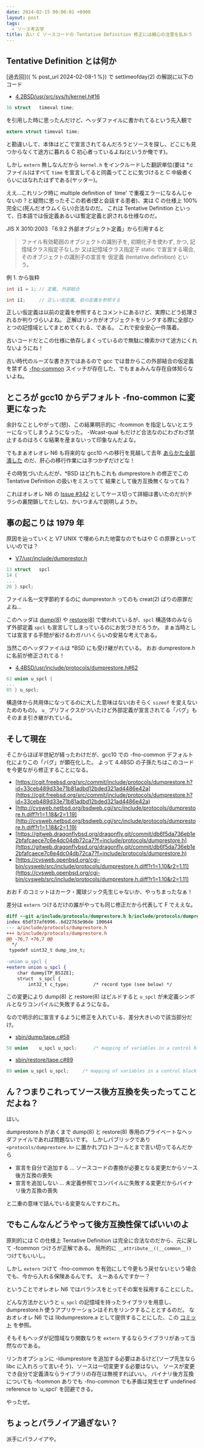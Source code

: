 ```yaml
---
date: 2024-02-15 00:00:01 +0900
layout: post
tags:
  - ソース考古学
title: 古い C ソースコードの Tentative Definition 修正には細心の注意を払おう
---
```


## Tentative Definition とは何か

[過去回]({ % post_url 2024-02-08-1 %})
で settimeofday(2) の解説に以下のコード

- [4.2BSD/usr/src/sys/h/kernel.h#16](https://www.tuhs.org/cgi-bin/utree.pl?file=4.2BSD/usr/src/sys/h/kernel.h)

``` c
16 struct	timeval time;
```

を引用した時に思ったんだけど、ヘッダファイルに書かれてるという先入観で

``` c
extern struct timeval time;
```

と勘違いして、本体はどこで宣言されてるんだろうとソースを探し、どこにも見つからなくて途方に暮れる C 初心者っているよね(というか俺です)。

しかし `extern` 無しなんだから `kernel.h` をインクルードした翻訳単位(要は *.c ファイル)はすべて `time` を宣言してると同義ってことに気づけると C 中級者くらいにはなれたはずである(ヤッター)。

ええ…これリンク時に multiple definition of `time' で重複エラーになるんじゃないの？と疑問に思ったそこの若者(壁と会話する患者)、実は C の仕様上 100% 完全に(死んだオウムくらい)合法なのだ。
これは Tentative Definition といって、日本語では仮定義あるいは暫定定義と訳される仕様なのだ。

JIS X 3010:2003 「6.9.2 外部オブジェクト定義」から引用すると

> ファイル有効範囲のオブジェクトの識別子を, 初期化子を使わず, かつ, 記憶域クラス指定子なしか
> 又は記憶域クラス指定子 static で宣言する場合, そのオブジェクトの識別子の宣言を
> 仮定義 (tentative definition) という。

例 1. から抜粋

``` c
int i1 = 1;	// 定義, 外部結合

int i1;		// 正しい仮定義, 前の定義を参照する
```

正しい仮定義は以前の定義を参照するとコメントにあるけど、実際にどう処理されるか判りづらいよね。
正解はリンカがオブジェクトをリンクする際に全部ひとつの記憶域としてまとめてくれる、である。
これで安全安心一件落着。

古いコードだとこの仕様に依存しまくっているので無駄に検索かけて途方にくれないようにね！

古い時代のルーズな書き方ではあるので gcc では昔からこの外部結合の仮定義を禁ずる
[-fno-common](https://gcc.gnu.org/onlinedocs/gcc/Code-Gen-Options.html)
スイッチが存在した、でもまぁみんな存在自体知らないよね。

## ところが gcc10 からデフォルト -fno-common に変更になった

余計なことしやがって(怒)、この結果明示的に -fcommon を指定しないとエラーになってしまうようになった。
-Wcast-qual もだけど合法なのにわざわざ禁止するのはろくな結果を産まないって印象なんだよな。

でもまぁオレオレ N6 も将来的な gcc10 への移行を見越して去年
[あらかた全部潰した](https://bitbucket.org/tnozaki/netbsd/commits/?search=-fno-common)
のだ、肝心の移行作業には手つかずだけどな！

その時気づいたんだが、*BSD はどれもこれも dumprestore.h の修正でこの Tentative Definition の扱いをミスってて
結果として後方互換無くなってね？

これはオレオレ N6 の
[Issue #342](https://bitbucket.org/tnozaki/netbsd/issues/342)
としてケース切って詳細は書いたのだが(チラシの裏閉鎖してたしな)、かいつまんで説明しようか。

## 事の起こりは 1979 年

原因を辿っていくと V7 UNIX で埋められた地雷なのでもはや C の原罪といっていいのでは？

- [V7/usr/include/dumprestor.h](https://www.tuhs.org/cgi-bin/utree.pl?file=V7/usr/include/dumprestor.h)

``` c
13 struct	spcl
14 {
...
26 } spcl;
```

ファイル名一文字節約するのに dumprestor.h ってのも creat(2) ばりの原罪だよね…

このヘッダは
[dump(8)](https://www.tuhs.org/cgi-bin/utree.pl?file=V7/usr/src/cmd/dump.c)
や
[restore(8)](https://www.tuhs.org/cgi-bin/utree.pl?file=V7/usr/src/cmd/restor.c)
で使われているが、`spcl` 構造体のみならず外部定義 `spcl` も宣言してしまっているのにお気づきだろうか。
まぁ当時としては宣言する手間が省けるわガハハくらいの安易な考えである。

当然このヘッダファイルは *BSD にも受け継がれている。
おお dumprestore.h に名前が修正されてる！

- [4.4BSD/usr/include/protocols/dumprestore.h#62](https://www.tuhs.org/cgi-bin/utree.pl?file=4.4BSD/usr/include/protocols/dumprestore.h)

``` c
62 union u_spcl {
...
85 } u_spcl;
```

構造体から共用体になってるのに大した意味はない(おそらく `sizeof` を変えないためのもの)。
`u_` プリフィクスがついたけど外部定義が宣言されてる「バグ」もそのまま引き継がれている。

## そして現在

そこからほぼ半世紀が経ったわけだが、gcc10 での -fno-common デフォルト化によりこの「バグ」が顕在化した。
よって 4.4BSD の子孫たちはこのコードを今更ながら修正することになる。

- [https://cgit.freebsd.org/src/commit/include/protocols/dumprestore.h?id=33ceb489d33e71b81adbd12bded321ad4486e42a](https://cgit.freebsd.org/src/commit/include/protocols/dumprestore.h?id=33ceb489d33e71b81adbd12bded321ad4486e42a)
- [http://cvsweb.netbsd.org/bsdweb.cgi/src/include/protocols/dumprestore.h.diff?r1=1.18&r2=1.19](http://cvsweb.netbsd.org/bsdweb.cgi/src/include/protocols/dumprestore.h.diff?r1=1.18&r2=1.19)
- [https://gitweb.dragonflybsd.org/dragonfly.git/commit/db6f5da736eb1e2bfafcaece7c6e4dc04db72ca7?f=include/protocols/dumprestore.h](https://gitweb.dragonflybsd.org/dragonfly.git/commit/db6f5da736eb1e2bfafcaece7c6e4dc04db72ca7?f=include/protocols/dumprestore.h)
- [https://cvsweb.openbsd.org/cgi-bin/cvsweb/src/include/protocols/dumprestore.h.diff?r1=1.10&r2=1.11](https://cvsweb.openbsd.org/cgi-bin/cvsweb/src/include/protocols/dumprestore.h.diff?r1=1.10&r2=1.11)

おお F のコミットはカーク・魔球ジック先生じゃないか、やっちまったなぁ！

差分は `extern` つけるだけの誰がやっても同じ修正だから代表して F でええな。

``` diff
diff --git a/include/protocols/dumprestore.h b/include/protocols/dumprestore.h
index 65df37af6996..6d22763e96de 100644
--- a/include/protocols/dumprestore.h
+++ b/include/protocols/dumprestore.h
@@ -76,7 +76,7 @@
  */
 typedef uint32_t dump_ino_t;
 
-union u_spcl {
+extern union u_spcl {
 	char dummy[TP_BSIZE];
 	struct	s_spcl {
 		int32_t	c_type;		    /* record type (see below) */
```

この変更により dump(8) と restore(8) はビルドすると `u_spcl` が未定義シンボルとなりコンパイルに失敗するようになる。

なので明示的に宣言するように修正を入れている、差分大きいので該当部分だけ。

- [sbin/dump/tape.c#58](https://cgit.freebsd.org/src/tree/sbin/dump/tape.c#n58)

``` c
58 union	u_spcl u_spcl;		/* mapping of variables in a control block */
```

- [sbin/restore/tape.c#89](https://cgit.freebsd.org/src/tree/sbin/restore/tape.c#n89)

``` c
89 union u_spcl	u_spcl;		/* mapping of variables in a control block */
```

## ん？つまりこれってソース後方互換を失ったってことだよね？

はい。

dumprestore.h があくまで dump(8) と restore(8) 専用のプライベートなヘッダファイルであれば問題ないです。
しかしパブリックであり `<protocols/dumprestore.h>` に置かれプロトコールとまで言い切ってるんだから

- 宣言を自分で追加する … ソースコードの書換が必要となる変更だからソース後方互換の喪失
- 宣言を追加しない … 未定義参照でコンパイルに失敗する変更だからバイナリ後方互換の喪失

と二重の意味で詰んでいる変更なんですわこれ。

## でもこんなんどうやって後方互換性保てばいいのよ

原則的には C の仕様上 Tentative Definition は完全に合法なのだから、元に戻して -fcommon つけろが正解である。
局所的に `__attribute__((__common__))` つけてもいいし。

しかし `extern` つけて -fno-common を有効にして今更もう戻せないという場合でも、今から入れる保険あるんです。
えーあるんですかー？

ということでオレオレ N6 ではバランスをとってその案を採用することにした。

どんな方法かというと `u_spcl` の記憶域を持ったライブラリを用意し、dumprestore.h 使うアプリケーションはそれをリンクすることとするのだ。
なおオレオレ N6 では libdumprestore.a として提供することにした、この
[コミット](https://bitbucket.org/tnozaki/netbsd/commits/ac3988e1013a065a0b791209796f479f0d7c5e84)
を参照。

そもそもヘッダが記憶域なり関数なりを `extern` するならライブラリがあって当然なのである。

リンカオプションに -ldumprestore を追加する必要はあるけど(ソープ先生なら libc に入れろって言いそう)、ソースは一切変更する必要はない。
ソースが変更でき自分で定義済ならライブラリの存在は無視すればいい。
バイナリ後方互換についても -fcommon ありでも -fno-common でも矛盾は発生せず undefined reference to `u_spcl' を回避できる。

やったぜ。

## ちょっとパラノイア過ぎない？

派手にパラノイアや。
